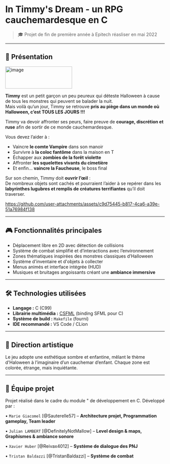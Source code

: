 # In Timmy's Dream - un RPG cauchemardesque en C

> 🎓 Projet de fin de première année à Epitech réasliser en mai 2022

---

## 🌙 Présentation
<img width="211" height="70" alt="image" src="https://github.com/user-attachments/assets/9faf9397-4553-4bdc-80ba-f6a08688341e" />

**Timmy** est un petit garçon un peu peureux qui déteste Halloween à cause de tous les monstres qui peuvent se balader la nuit.  
Mais voilà qu’un jour, Timmy se retrouve **pris au piège dans un monde où Halloween, c’est TOUS LES JOURS !!!**

Timmy va devoir affronter ses peurs, faire preuve de **courage, discrétion et ruse** afin de sortir de ce monde cauchemardesque.

Vous devez l’aider à :

- Vaincre **le comte Vampire** dans son manoir
- Survivre à **la coloc fantôme** dans la maison en T
- Échapper aux **zombies de la forêt violette**
- Affronter **les squelettes vivants du cimetière**
- Et enfin… **vaincre la Faucheuse**, le boss final

Sur son chemin, Timmy doit **ouvrir l’œil** :  
De nombreux objets sont cachés et pourraient l’aider à se repérer dans les **labyrinthes lugubres et remplis de créatures terrifiantes** qu’il doit traverser.

https://github.com/user-attachments/assets/c9d75445-b817-4ca6-a39e-51a76984f138

---

## 🎮 Fonctionnalités principales

- Déplacement libre en 2D avec détection de collisions
- Système de combat simplifié et d’interactions avec l’environnement
- Zones thématiques inspirées des monstres classiques d’Halloween
- Système d'inventaire et d'objets à collecter
- Menus animés et interface intégrée (HUD)
- Musiques et bruitages angoissants créant une **ambiance immersive**

---

## 🛠️ Technologies utilisées

- **Langage :** C (C99)
- **Librairie multimédia :** [CSFML](https://www.sfml-dev.org/download/csfml/) (binding SFML pour C)
- **Système de build :** `Makefile` (fourni)
- **IDE recommandé :** VS Code / CLion

> 

---

## 🎨 Direction artistique

Le jeu adopte une esthétique sombre et enfantine, mêlant le thème d'Haloween à l’imaginaire d’un cauchemar d’enfant.
Chaque zone est colorée, étrange, mais inquiétante.

---

## 👥 Équipe projet

Projet réalisé dans le cadre du module " de développement en C.
Développé par :

• `Marie Giacomel` [@Sauterelle57] – **Architecture projet, Programmation gameplay, Team leader**

• `Julian LAMBERT` [@DefinitelyNotMallow] – **Level design & maps, Graphismes & ambiance sonore**

• `Xavier Huber` [@Reivax4012] – **Système de dialogue des PNJ**

• `Tristan Baldazzi` [@TristanBaldazzi] – **Système de combat**
